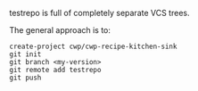 testrepo is full of completely separate VCS trees.

The general approach is to:

```
create-project cwp/cwp-recipe-kitchen-sink
git init
git branch <my-version>
git remote add testrepo
git push
```
